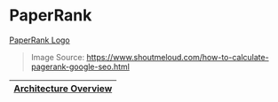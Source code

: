 # PaperRank

[PaperRank Logo](https://www.shoutmeloud.com/wp-content/uploads/2012/12/pagerank-visualization.jpg)
> Image Source: https://www.shoutmeloud.com/how-to-calculate-pagerank-google-seo.html

|[Architecture Overview](https://docs.google.com/document/d/1U7CSw3BXnk3Qb4DK-jvoeL0mj4tLFNIWwyveFmQ7_y0/edit?usp=sharing)|
|---|

